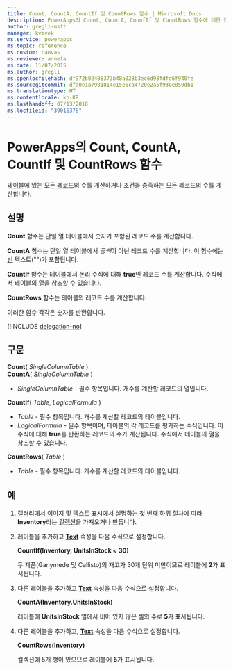 ```yaml
---
title: Count, CountA, CountIf 및 CountRows 함수 | Microsoft Docs
description: PowerApps의 Count, CountA, CounfIf 및 CountRows 함수에 대한 참조 정보이며, 구문과 예제를 포함하고 있습니다.
author: gregli-msft
manager: kvivek
ms.service: powerapps
ms.topic: reference
ms.custom: canvas
ms.reviewer: anneta
ms.date: 11/07/2015
ms.author: gregli
ms.openlocfilehash: df972b02408373b48a028b3ec6d98fdfd6f940fe
ms.sourcegitcommit: dfa0e1a7981814e15e6ca4720e2a5f930e859db1
ms.translationtype: HT
ms.contentlocale: ko-KR
ms.lasthandoff: 07/13/2018
ms.locfileid: "39016378"
---
```

# <a name="count-counta-countif-and-countrows-functions-in-powerapps"></a>PowerApps의 Count, CountA, CountIf 및 CountRows 함수
[테이블](../working-with-tables.md)에 있는 모든 [레코드](../working-with-tables.md#records)의 수를 계산하거나 조건을 충족하는 모든 레코드의 수를 계산합니다.

## <a name="description"></a>설명
**Count** 함수는 단일 열 테이블에서 숫자가 포함된 레코드 수를 계산합니다.

**CountA** 함수는 단일 열 테이블에서 *공백*이 아닌 레코드 수를 계산합니다. 이 함수에는 [빈](function-isblank-isempty.md) 텍스트("")가 포함됩니다.

**CountIf** 함수는 테이블에서 논리 수식에 대해 **true**인 레코드 수를 계산합니다.  수식에서 테이블의 [열](../working-with-tables.md#columns)을 참조할 수 있습니다.

**CountRows** 함수는 테이블의 레코드 수를 계산합니다.

이러한 함수 각각은 숫자를 반환합니다.

[!INCLUDE [delegation-no](../../../includes/delegation-no.md)]

## <a name="syntax"></a>구문
**Count**( *SingleColumnTable* )<br>
**CountA**( *SingleColumnTable* )

* *SingleColumnTable* - 필수 항목입니다.  개수를 계산할 레코드의 열입니다.  

**CountIf**( *Table*, *LogicalFormula* )

* *Table* - 필수 항목입니다.  개수를 계산할 레코드의 테이블입니다.
* *LogicalFormula* - 필수 항목이며,  테이블의 각 레코드를 평가하는 수식입니다.  이 수식에 대해 **true**를 반환하는 레코드의 수가 계산됩니다.  수식에서 테이블의 열을 참조할 수 있습니다.

**CountRows**( *Table* )

* *Table* - 필수 항목입니다.  개수를 계산할 레코드의 테이블입니다.

## <a name="example"></a>예
1. [갤러리에서 이미지 및 텍스트 표시](../show-images-text-gallery-sort-filter.md)에서 설명하는 첫 번째 하위 절차에 따라 **Inventory**라는 [컬렉션](../working-with-data-sources.md#collections)을 가져오거나 만듭니다.
2. 레이블을 추가하고 **[Text](../controls/properties-core.md)** 속성을 다음 수식으로 설정합니다.
   
    **CountIf(Inventory, UnitsInStock < 30)**
   
    두 제품(Ganymede 및 Callisto)의 재고가 30개 단위 미만이므로 레이블에 **2**가 표시됩니다.
3. 다른 레이블을 추가하고 **[Text](../controls/properties-core.md)** 속성을 다음 수식으로 설정합니다.
   
    **CountA(Inventory.UnitsInStock)**
   
    레이블에 **UnitsInStock** 열에서 비어 있지 않은 셀의 수로 **5**가 표시됩니다.
4. 다른 레이블을 추가하고, **[Text](../controls/properties-core.md)** 속성을 다음 수식으로 설정합니다.
   
    **CountRows(Inventory)**
   
    컬렉션에 5개 행이 있으므로 레이블에 **5**가 표시됩니다.

